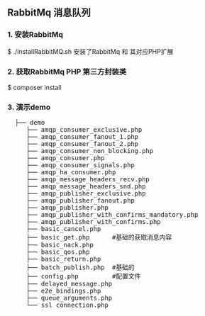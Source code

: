 ## RabbitMq 消息队列

### 1. 安装RabbitMq

$ ./installRabbitMQ.sh  安装了RabbitMq 和 其对应PHP扩展

### 2. 获取RabbitMq PHP 第三方封装类

$ composer install

### 3. 演示demo

<pre>
  ├── demo
     ├── amqp_consumer_exclusive.php
     ├── amqp_consumer_fanout_1.php
     ├── amqp_consumer_fanout_2.php
     ├── amqp_consumer_non_blocking.php
     ├── amqp_consumer.php
     ├── amqp_consumer_signals.php
     ├── amqp_ha_consumer.php
     ├── amqp_message_headers_recv.php
     ├── amqp_message_headers_snd.php
     ├── amqp_publisher_exclusive.php
     ├── amqp_publisher_fanout.php
     ├── amqp_publisher.php
     ├── amqp_publisher_with_confirms_mandatory.php
     ├── amqp_publisher_with_confirms.php
     ├── basic_cancel.php
     ├── basic_get.php      #基础的获取消息内容
     ├── basic_nack.php
     ├── basic_qos.php
     ├── basic_return.php
     ├── batch_publish.php  #基础的
     ├── config.php         #配置文件
     ├── delayed_message.php
     ├── e2e_bindings.php
     ├── queue_arguments.php
     └── ssl_connection.php
</pre>

